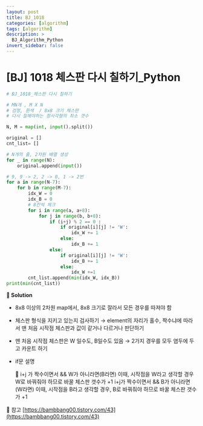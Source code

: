 ```yaml
---
layout: post
title: BJ_1018
categories: [algorithm]
tags: [algorithm]
description: >
  BJ_Algorithm_Python 
invert_sidebar: false
---
```

# [BJ] 1018 체스판 다시 칠하기_Python 

```python
# BJ_1018_체스판 다시 칠하기

# MN개 , M X N    
# 검정, 흰색  / 8x8 크기 체스판
# 다시 칠해야하는 정사각형의 최소 갯수 

N, M = map(int, input().split())

original = []
cnt_list= []

# N개의 줄, 2차원 배열 생성 
for _ in range(N):
    original.append(input())

# 9, 9 -> 2, 2 -> 0, 1 -> 2번 
for a in range(N-7):
    for b in range(M-7):
        idx_W = 0
        idx_B = 0 
        # 8칸씩 체크
        for i in range(a, a+8):
            for j in range(b, b+8):
                if (i+j) % 2 == 0 :
                    if original[i][j] != 'W':
                        idx_W += 1
                    else:
                        idx_B += 1
                else:
                    if original[i][j] != 'W':
                        idx_B += 1
                    else:
                        idx_W +=1 
        cnt_list.append(min(idx_W, idx_B))
print(min(cnt_list))
```

**📜 Solution**

- 8x8 이상의 2차원 map에서, 8x8 크기로 잘라서 모든 경우를 따져야 함
- 체스판 형식을 지키고 있는지 검사하기 → element의 자리가 홀수, 짝수냐에 따라서 맨 처음 시작점 체스판과 값이 같거나 다르거나 판단하기
- 맨 처음 시작점 체스판은 W 일수도, B일수도 있음 → 2가지 경우를 모두 염두에 두고 카운트 하기
- if문 설명
    
    <aside>
    📌 i+j 가 짝수이면서 && W가 아니라면(B라면)
    이때, 시작점을 W라고 생각할 경우 W로 바꿔줘야 하므로 바꿀 체스판 갯수가 +1
    i+j가 짝수이면서 && B가 아니라면(W라면)
    이때, 시작점을 B라고 생각할 경우, B로 바꿔줘야 하므로 바꿀 체스판 갯수가 +1
    
    </aside>
    

🍯 참고
[https://bambbang00.tistory.com/43](https://bambbang00.tistory.com/43)
